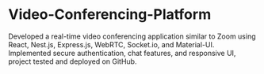# Video-Conferencing-Platform
Developed a real-time video conferencing application similar to Zoom using React, Nest.js, Express.js, WebRTC, Socket.io, and Material-UI. Implemented secure authentication, chat features, and responsive UI, project tested and deployed on GitHub.
